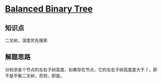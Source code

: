 # [Balanced Binary Tree](https://leetcode.com/problems/balanced-binary-tree/)

## 知识点

二叉树，深度优先搜索

## 解题思路

分别求各个节点的左右子树高度，如果存在节点，它的左右子树高度差大于 1 ，即不是平衡二叉树，否则，即是。
